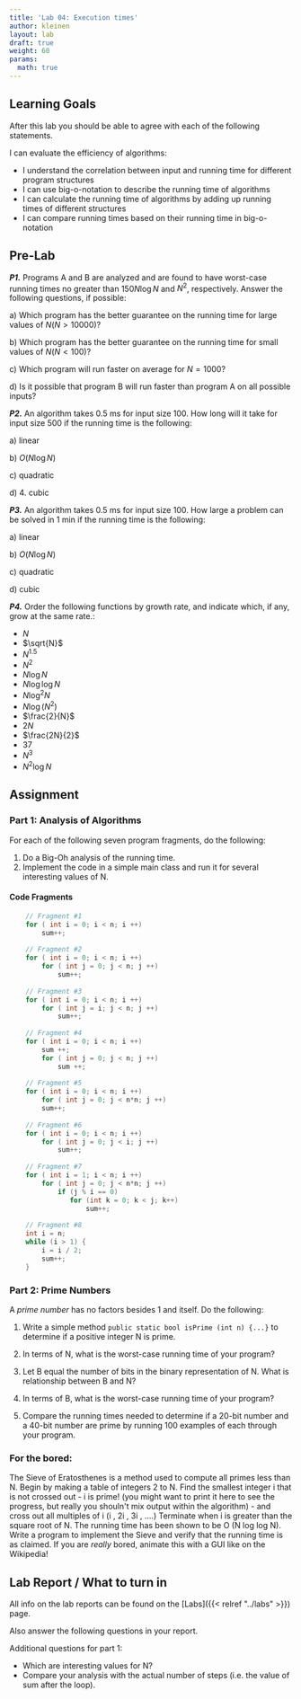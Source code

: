 ```yaml
---
title: 'Lab 04: Execution times'
author: kleinen
layout: lab
draft: true
weight: 60
params:
  math: true
---
```


## Learning Goals


After this lab you should be able to agree with each of the following statements.

I can evaluate the efficiency of algorithms:
* I understand the correlation between input and running time for different program structures
* I can use big-o-notation to describe the running time of algorithms
* I can calculate the running time of algorithms by adding up running times of different structures
* I can compare running times based on their running time in big-o-notation

## Pre-Lab

***P1.*** Programs A and B are analyzed and are found to have worst-case running times no greater than $150 N \log N$ and  $N^2$, respectively. Answer the following questions, if possible:

a) Which program has the better guarantee on the running time for large values of $N (N > 10 000)$?

b) Which program has the better guarantee on the running time for small values of $N (N < 100)$?

c) Which program will run faster on average for $N = 1000$?

d) Is it possible that program B will run faster than program A on all possible inputs?

***P2.*** An algorithm takes 0.5 ms for input size 100. How long will it take for input size 500 if the running time is the following:

a) linear

b) $O(N \log N)$

c) quadratic

d) 4. cubic

***P3.*** An algorithm takes 0.5 ms for input size 100. How large a problem can be solved in 1 min if the running time is the following:

a) linear

b) $O(N \log N)$

c) quadratic

d) cubic

***P4.*** Order the following functions by growth rate, and indicate which, if any, grow at the same rate.:
- $N$
- $\sqrt{N}$
- $N^{1.5}$
- $N^2$
- $N \log N$
- $N \log \log N$
- $N \log^2 N$
- $N \log (N^2)$
- $\frac{2}{N}$
- $2N$
- $\frac{2N}{2}$
- $37$
- $N^3$
- $N^2 \log N$


## Assignment

### Part 1: Analysis of Algorithms
For each of the following seven program fragments, do the following:

1. Do a Big-Oh analysis of the running time.
2. Implement the code in a simple main class and run it for several interesting values of N.

#### Code Fragments
```java
    // Fragment #1
    for ( int i = 0; i < n; i ++)
        sum++;
        
    // Fragment #2
    for ( int i = 0; i < n; i ++)
        for ( int j = 0; j < n; j ++)
            sum++;
    
    // Fragment #3
    for ( int i = 0; i < n; i ++)
        for ( int j = i; j < n; j ++)
            sum++;
    
    // Fragment #4
    for ( int i = 0; i < n; i ++)
        sum ++;
        for ( int j = 0; j < n; j ++)
            sum ++;
    
    // Fragment #5
    for ( int i = 0; i < n; i ++)
        for ( int j = 0; j < n*n; j ++)
        sum++;
    
    // Fragment #6
    for ( int i = 0; i < n; i ++)
        for ( int j = 0; j < i; j ++)
            sum++;
    
    // Fragment #7
    for ( int i = 1; i < n; i ++)
        for ( int j = 0; j < n*n; j ++)
            if (j % i == 0)
               for (int k = 0; k < j; k++)
                   sum++;
    
    // Fragment #8
    int i = n;
    while (i > 1) {
        i = i / 2;
        sum++;
    }
```
### Part 2: Prime Numbers
A  *prime number* has no factors besides 1 and itself. Do the following:

1. Write a simple method `public static bool isPrime (int n) {...}` to determine if a positive integer N is prime.
2. In terms of N, what is the worst-case running time of your program?
3. Let B equal the number of bits in the binary representation of N. What is relationship between B and N?
4. In terms of B, what is the worst-case running time of your program?

5. Compare the running times needed to determine if a 20-bit number and a 40-bit number are prime by running 100 examples of each through your program.

### For the bored:

The Sieve of Eratosthenes is a method used to compute all primes less than N. Begin by making a table of integers 2 to N.
Find the smallest integer i that is not crossed out - i is prime! (you might want to print it here to see the progress, but really you shouln't mix output within the algorithm) - and cross out all multiples of i (i , 2i , 3i , ....)
Terminate when i is greater than the square root of N. The running time has been shown to be O (N log log N). Write a program to implement the Sieve and verify that the running time is as claimed. If you are *really* bored, animate this with a GUI like on the Wikipedia!

## Lab Report / What to turn in
All info on the lab reports can be found on the [Labs]({{< relref "../labs" >}}) page.

Also answer the following questions in your report.

Additional questions for part 1:
- Which are interesting values for N?
- Compare your analysis with the actual number of steps (i.e. the value of sum after the loop).

